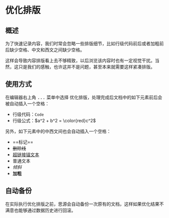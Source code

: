# 优化排版

## 概述

为了快速记录内容，我们时常会忽略一些排版细节，比如行级代码前后或者加粗前后缺少空格、中文和西文之间缺少空格。

这样会导致内容排版看上去不够精致，以后浏览该内容时也有一定视觉干扰。当然，这只是我们的感触，也许这并不是问题，甚至本来就需要这样紧凑排版。

## 使用方式

在编辑器右上角 <kbd>...</kbd> 菜单中选择 <kbd>优化排版</kbd>，处理完成后文档中的如下元素前后会被自动插入一个空格：

* 行级代码：`Code`​
* 行级公式：$a^2 + b^2 = \color{red}c^2$

另外，如下元素中的中西文间也会自动插入一个空格：

* ==标记==
* ~~删除线~~
* [超链接锚文本](https://ld246.com)
* 普通文本
* *倾斜*
* **加粗**

## 自动备份

在实际执行优化排版之前，思源会自动备份一次原有的文档，这样如果优化结果不满意也能够通过数据历史进行回滚。
